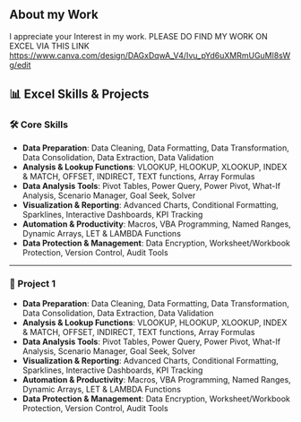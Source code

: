 ## About my Work
I appreciate your Interest in my work. PLEASE DO FIND MY WORK ON EXCEL VIA THIS LINK https://www.canva.com/design/DAGxDqwA_V4/Ivu_pYd6uXMRmUGuMl8sWg/edit

## 📊 Excel Skills & Projects  

### 🛠️ Core Skills  

- **Data Preparation**: Data Cleaning, Data Formatting, Data Transformation, Data Consolidation, Data Extraction, Data Validation  
- **Analysis & Lookup Functions**: VLOOKUP, HLOOKUP, XLOOKUP, INDEX & MATCH, OFFSET, INDIRECT, TEXT functions, Array Formulas  
- **Data Analysis Tools**: Pivot Tables, Power Query, Power Pivot, What-If Analysis, Scenario Manager, Goal Seek, Solver  
- **Visualization & Reporting**: Advanced Charts, Conditional Formatting, Sparklines, Interactive Dashboards, KPI Tracking  
- **Automation & Productivity**: Macros, VBA Programming, Named Ranges, Dynamic Arrays, LET & LAMBDA Functions  
- **Data Protection & Management**: Data Encryption, Worksheet/Workbook Protection, Version Control, Audit Tools  

---

### 📂 Project 1  

- **Data Preparation**: Data Cleaning, Data Formatting, Data Transformation, Data Consolidation, Data Extraction, Data Validation  
- **Analysis & Lookup Functions**: VLOOKUP, HLOOKUP, XLOOKUP, INDEX & MATCH, OFFSET, INDIRECT, TEXT functions, Array Formulas  
- **Data Analysis Tools**: Pivot Tables, Power Query, Power Pivot, What-If Analysis, Scenario Manager, Goal Seek, Solver  
- **Visualization & Reporting**: Advanced Charts, Conditional Formatting, Sparklines, Interactive Dashboards, KPI Tracking  
- **Automation & Productivity**: Macros, VBA Programming, Named Ranges, Dynamic Arrays, LET & LAMBDA Functions  
- **Data Protection & Management**: Data Encryption, Worksheet/Workbook Protection, Version Control, Audit Tools  
